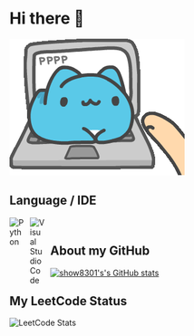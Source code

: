 # Hi there 👋

![capoo working](./capoo-bugcat.gif)  

## Language / IDE

<img align="left" alt="Python" width="26px" src="https://www.svgrepo.com/show/354238/python.svg" style="padding-right:10px;" />
<img align="left" alt="Visual Studio Code" width="26px" src="https://cdn.jsdelivr.net/gh/devicons/devicon/icons/vscode/vscode-original.svg" style="padding-right:10px;" />

<br />  

## About my GitHub

[![show8301's's GitHub stats](https://github-readme-stats.vercel.app/api?username=show8301&show_icons=true&theme=solarized-light&count_private=true)](https://github.com/show8301)  


## My LeetCode Status

![LeetCode Stats](https://leetcard.jacoblin.cool/b27873027?theme=forest&font=Source%20Sans%20Pro&ext=activity)  


<!--
**show8301/show8301** is a ✨ _special_ ✨ repository because its `README.md` (this file) appears on your GitHub profile.

Here are some ideas to get you started:

- 🔭 I’m currently working on ...
- 🌱 I’m currently learning ...
- 👯 I’m looking to collaborate on ...
- 🤔 I’m looking for help with ...
- 💬 Ask me about ...
- 📫 How to reach me: ...
- 😄 Pronouns: ...
- ⚡ Fun fact: ...
-->
